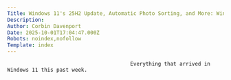 ```yaml
---
Title: Windows 11's 25H2 Update, Automatic Photo Sorting, and More: Windows Wednesday
Description: 
Author: Corbin Davenport
Date: 2025-10-01T17:04:47.000Z
Robots: noindex,nofollow
Template: index
---
```


                                            Everything that arrived in Windows 11 this past week.
                                        
